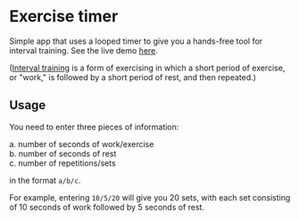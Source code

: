 # Exercise timer

Simple app that uses a looped timer to give you a hands-free tool for interval training. See the live demo [here](http://sebpearce.com/exercise/).

([Interval training](https://en.wikipedia.org/wiki/Interval_training) is a form of exercising in which a short period of exercise, or "work," is followed by a short period of rest, and then repeated.)

## Usage

You need to enter three pieces of information:

a. number of seconds of work/exercise  
b. number of seconds of rest  
c. number of repetitions/sets

in the format `a/b/c`.

For example, entering `10/5/20` will give you 20 sets, with each set consisting of 10 seconds of work followed by 5 seconds of rest.
